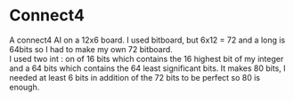# Connect4
A connect4 AI on a 12x6 board.
I used bitboard, but 6x12 = 72 and a long is 64bits so I had to make my own 72 bitboard.  
I used two int : on of 16 bits which contains the 16 highest bit of my integer and a 64 bits which contains the 64 least significant bits. It makes 80 bits, I needed at least 6 bits in addition of the 72 bits to be perfect so 80 is enough.

